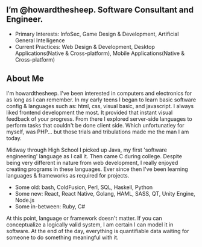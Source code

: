 ## I’m @howardthesheep. Software Consultant and Engineer.
- Primary Interests: InfoSec, Game Design & Development, Artificial General Intelligence 
- Current Practices: Web Design & Development, Desktop Applications(Native & Cross-platform), Mobile Applications(Native & Cross-platform)

## About Me
I'm howardthesheep. I've been interested in computers and electronics for as long as I can 
remember. In my early teens I began to learn basic software config & languages such as: html, css, 
visual basic, and javascript. I always liked frontend development the most. It provided that instant
visual feedback of your progress. From there I explored server-side languages to perform tasks that
couldn't be done client side. Which unfortunatley for myself, was PHP... but those trials and tribulations
made me the man I am today.

Midway through High School I picked up Java, my first 'software engineering' language as I call it. 
Then came C during college. Despite being very different in nature from web development, I really enjoyed 
creating programs in these languages. Ever since then I've been learning languages & frameworks as required
for projects.
- Some old: bash, ColdFusion, Perl, SQL, Haskell, Python
- Some new: React, React Native, Golang, HAML, SASS, QT,  Unity Engine, Node.js
- Some in-between: Ruby, C#

At this point, language or framework doesn't matter. If you can conceptualize a logically valid system, I am
certain I can model it in software. At the end of the day, everything is quantifiable data waiting for someone
to do something meaningful with it.

<!---
howardthesheep/howardthesheep is a ✨ special ✨ repository because its `README.md` (this file) appears on your GitHub profile.
You can click the Preview link to take a look at your changes.
--->
